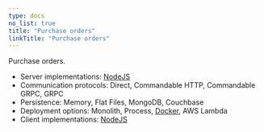 ```yaml
---
type: docs
no_list: true
title: "Purchase orders"
linkTitle: "Purchase orders" 
---
```


Purchase orders.

- Server implementations: [NodeJS](https://github.com/pip-services-ecommerce/pip-clients-purchaseorders-node)
- Communication protocols: Direct, Commandable HTTP, Commandable GRPC, GRPC
- Persistence: Memory, Flat Files, MongoDB, Couchbase
- Deployment options: Monolith, Process, [Docker](https://hub.docker.com/u/pipdevs), AWS Lambda
- Client implementations: [NodeJS](https://github.com/pip-services-ecommerce/pip-services-purchaseorders-node)